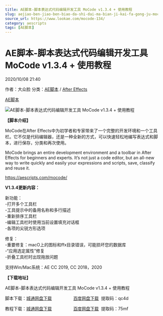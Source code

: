 ```yaml
---
title: AE脚本-脚本表达式代码编辑开发工具 MoCode v1.3.4 + 使用教程
slug: aejiao-ben-jiao-ben-biao-da-shi-dai-ma-bian-ji-kai-fa-gong-ju-mocode-v1-3-4-shi-yong-jiao-cheng
source_url: https://www.lookae.com/mocode-134/
category: aescripts
tags: [AE脚本]
---
```

# AE脚本-脚本表达式代码编辑开发工具 MoCode v1.3.4 + 使用教程

2020/10/08 21:40

作者：大众脸
分类：[AE脚本](https://www.lookae.com/after-effects/aescripts/) / [After Effects](https://www.lookae.com/after-effects/)

[AE脚本](https://www.lookae.com/tag/ae%e8%84%9a%e6%9c%ac/)

![AE脚本-脚本表达式代码编辑开发工具 MoCode v1.3.4 + 使用教程](https://www.lookae.com/wp-content/uploads/2020/01/MoCode.jpg "AE脚本-脚本表达式代码编辑开发工具 MoCode v1.3.4 + 使用教程-LookAE.com")

**【脚本介绍】**

MoCode在After Effects中为初学者和专家带来了一个完整的开发环境和一个工具栏。它不仅是代码编辑器，还是一种全新的方式，可以快速轻松地编写表达式和脚本，进行保存，分类和再次使用。

MoCode brings an entire development environment and a toolbar in After Effects for beginners and experts. It’s not just a code editor, but an all-new way to write quickly and easily your expressions and scripts, save, classify and reuse it.

https://aescripts.com/mocode/

**V1.3.4更新内容：**

新功能：  
-打开多个工具栏  
-工具提示中的备用名称和多行描述  
-重新排序工具栏  
-编辑工具栏时使用当前设置填充对话框  
-各项的尖锐方形选项

修复：  
-重要修复：macO上的图标和ffx目录错误，可能损坏您的数据库  
-“应用选定属性”修复  
-折叠工具栏时出现拖放问题

支持Win/Mac系统：AE CC 2019, CC 2018，2020

**【下载地址】**

AE脚本-脚本表达式代码编辑开发工具 MoCode v1.3.4 + 使用教程

脚本下载：[城通网盘下载](https://089u.com/file/680462-465077483)                  [百度网盘下载](https://pan.baidu.com/s/1E53eSwG1Ge3d40hWJ3Pc8A)  提取码：qc4d

教程下载：[城通网盘下载](https://089u.com/file/680462-465077520)                  [百度网盘下载](https://pan.baidu.com/s/1R2LUfellO0TenPdAHnGfcg)  提取码：75mf

